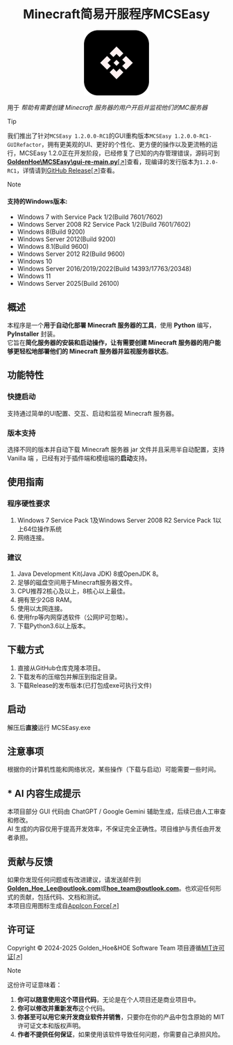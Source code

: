 <h1 align="center">Minecraft简易开服程序MCSEasy</h1>

<p align="center">
  <img src="logo.svg" alt="MCSEasy Logo" width="150">
</p>

用于 *帮助有需要创建 Minecraft 服务器的用户开启并监视他们的MC服务器*
> [!TIP]
> 我们推出了针对`MCSEasy 1.2.0.0-RC1`的GUI重构版本`MCSEasy 1.2.0.0-RC1-GUIRefactor`，拥有更美观的UI、更好的个性化、更方便的操作以及更流畅的运行，MCSEasy 1.2.0正在开发阶段，已经修复了已知的内存管理错误，源码可到[**GoldenHoe\MCSEasy\gui-re-main.py**[↗]](https://github.com/GoldenHoe/MCSEasy/blob/main/gui-re-main.py)查看，现编译的发行版本为`1.2.0-RC1`，详情请到[GitHub Release[↗]](https://github.com/GoldenHoe/MCSEasy/releases)查看。


> [!NOTE]
> #### 支持的Windows版本:  
> - Windows 7 with Service Pack 1/2(Build 7601/7602)
> - Windows Server 2008 R2 Service Pack 1/2(Build 7601/7602)
> - Windows 8(Build 9200)
> - Windows Server 2012(Build 9200)
> - Windows 8.1(Build 9600)
> - Windows Server 2012 R2(Build 9600)
> - Windows 10
> - Windows Server 2016/2019/2022(Build 14393/17763/20348)
> - Windows 11
> - Windows Server 2025(Build 26100)

## 概述

本程序是一个**用于自动化部署 Minecraft 服务器的工具**，使用 **Python** 编写，**PyInstaller** 封装。
<br>它旨在**简化服务器的安装和启动操作，让有需要创建 Minecraft 服务器的用户能够更轻松地部署他们的 Minecraft 服务器并监视服务器状态**。

## 功能特性

### 快捷启动
支持通过简单的UI配置、交互、启动和监视 Minecraft 服务器。

### 版本支持
选择不同的版本并自动下载 Minecraft 服务器 jar 文件并且采用半自动配置，支持 Vanilla 端 ，已经有对于插件端和模组端的**启动**支持。

## 使用指南
### 程序硬性要求
1. Windows 7 Service Pack 1及Windows Server 2008 R2 Service Pack 1以上64位操作系统
2. 网络连接。

### 建议
1. Java Development Kit(Java JDK) 8或OpenJDK 8。
2. 足够的磁盘空间用于Minecraft服务器文件。
3. CPU推荐2核心及以上，8核心以上最佳。
4. 拥有至少2GB RAM。
5. 使用以太网连接。
6. 使用frp等内网穿透软件（公网IP可忽略）。
7. 下载Python3.6以上版本。

## 下载方式
1. 直接从GitHub仓库克隆本项目。
2. 下载发布的压缩包并解压到指定目录。
3. 下载Release的发布版本(已打包成exe可执行文件)

## 启动

解压后**直接**运行 MCSEasy.exe

## 注意事项

根据你的计算机性能和网络状况，某些操作（下载与启动）可能需要一些时间。

## * AI 内容生成提示

本项目部分 GUI 代码由 ChatGPT / Google Gemini 辅助生成，后续已由人工审查和修改。  
AI 生成的内容仅用于提高开发效率，不保证完全正确性。项目维护与责任由开发者承担。  


## 贡献与反馈

如果你发现任何问题或有改进建议，请发送邮件到**Golden_Hoe_Lee@outlook.com**或**hoe_team@outlook.com**。也欢迎任何形式的贡献，包括代码、文档和测试。  
本项目应用图标生成自[AppIcon Force[↗]](https://zhangyu1818.github.io/appicon-forge/)

## 许可证
Copyright © 2024-2025 Golden_Hoe&HOE Software Team
项目遵循[MIT许可证[↗]](https://github.com/GoldenHoe/MCSEasy/blob/main/LICENSE)

> [!NOTE]
> 这份许可证意味着：
> 
> 1.  **你可以随意使用这个项目代码**，无论是在个人项目还是商业项目中。
> 2.  **你可以修改并重新发布**这个代码。
> 3.  **你甚至可以用它来开发商业软件并销售**，只要你在你的产品中包含原始的 MIT 许可证文本和版权声明。
> 4.  **作者不提供任何保证**，如果使用该软件导致任何问题，你需要自己承担风险。
